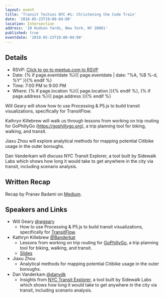 ```yaml
---
layout: event
title: 'Transit Techies NYC #1: Christening the Code Train'
date: '2018-05-23T19:00-04:00'
location: Intersection
address: '10 Hudson Yards, New York, NY 10001'
published: true
eventdate: '2018-05-23T19:00-04:00'
---
```


## Details

- RSVP: [Click to go to meetup.com to RSVP](https://www.meetup.com/Transit-Techies-NYC/events/249952831/)
- Date: {% if page.eventdate %}{{ page.eventdate | date: "%A, %B %-d, %Y" }}{% endif %}
- Time: 7:00 PM to 9:00 PM
- Where: {% if page.location %}{{ page.location }}{% endif %}, {% if page.address %}{{ page.address }}{% endif %}

Will Geary will show how to use Processing & P5.js to build transit visualizations, specifically for TransitFlow.

Kathryn Killebrew will walk us through lessons from working on trip routing for GoPhillyGo (https://gophillygo.org), a trip planning tool for biking, walking, and transit.

Jiaxu Zhou will explore analytical methods for mapping potential Citibike usage in the outer boroughs.

Dan Vanderkam will discuss NYC Transit Explorer, a tool built by Sidewalk Labs which shows how long it would take to get anywhere in the city via transit, including scenario analysis.

## Written Recap

Recap by Pranav Badami on [Medium](https://medium.com/@pranavbadami/transittechiesnyc-a-quick-recap-of-the-inaugural-meetup-b7c3a81428f2).

## Speakers and Links

- Will Geary [@wgeary](https://twitter.com/wgeary)
  - How to use Processing & P5.js to build transit visualizations, specifically for [TransitFlow](https://github.com/transitland/transitland-processing-animation).
- Kathryn Killebrew [@Banderkat](https://twitter.com/Banderkat)
  -  Lessons from working on trip routing for [GoPhillyGo](https://gophillygo.org), a trip planning tool for biking, walking, and transit.
  - [Slides](/presentations/2018-05-23_Killebrew_GoPhillyGo.pdf)
- Jiaxu Zhou
  - Analytical methods for mapping potential Citibike usage in the outer boroughs.
- Dan Vanderkam [@danvdk](https://twitter.com/danvdk)
  - Insights from [NYC Transit Explorer](https://transit.sidewalklabs.com/), a tool built by Sidewalk Labs which shows how long it would take to get anywhere in the city via transit, including scenario analysis.
